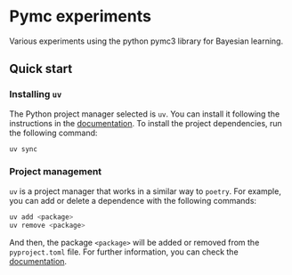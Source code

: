 # Pymc experiments

Various experiments using the python pymc3 library for Bayesian learning.

## Quick start

### Installing `uv`

The Python project manager selected is `uv`.
You can install it following the instructions in the 
[documentation](https://docs.astral.sh/uv/getting-started/installation/).
To install the project dependencies, run the following command:

```bash
uv sync
```

### Project management

`uv` is a project manager that works in a similar way to `poetry`. 
For example, you can add or delete a dependence with the following 
commands:

```bash 
uv add <package>
uv remove <package>
```

And then, the package `<package>` will be added or removed from the
`pyproject.toml` file. For further information, you can check the
[documentation](https://docs.astral.sh/uv/guides/projects/#managing-dependencies).
